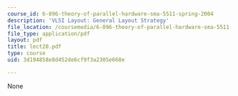 ```yaml
---
course_id: 6-896-theory-of-parallel-hardware-sma-5511-spring-2004
description: 'VLSI Layout: General Layout Strategy'
file_location: /coursemedia/6-896-theory-of-parallel-hardware-sma-5511-spring-2004/3d194858e8d452de6cf9f3a2305e668e_lect20.pdf
file_type: application/pdf
layout: pdf
title: lect20.pdf
type: course
uid: 3d194858e8d452de6cf9f3a2305e668e

---
```

None